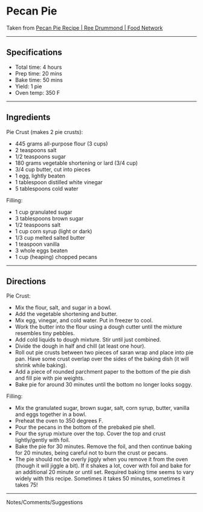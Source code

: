 # Pecan Pie

Taken from
[Pecan Pie Recipe \| Ree Drummond | Food Network](https://www.foodnetwork.com/recipes/ree-drummond/pecan-pie-recipe-2042433)

---
## Specifications
- Total time: 4 hours
- Prep time: 20 mins
- Bake time: 50 mins
- Yield: 1 pie
- Oven temp: 350 F

---
## Ingredients

Pie Crust (makes 2 pie crusts):
- 445 grams all-purpose flour (3 cups)
- 2 teaspoons salt
- 1/2 teaspoons sugar
- 180 grams vegetable shortening or lard (3/4 cup)
- 3/4 cup butter, cut into pieces
- 1 egg, lightly beaten
- 1 tablespoon distilled white vinegar
- 5 tablespoons cold water

Filling:
- 1 cup granulated sugar
- 3 tablespoons brown sugar
- 1/2 teaspoons salt
- 1 cup corn syrup (light or dark)
- 1/3 cup melted salted butter
- 1 teaspoon vanilla
- 3 whole eggs beaten
- 1 cup (heaping) chopped pecans

---
## Directions

Pie Crust:
- Mix the flour, salt, and sugar in a bowl. 
- Add the vegetable shortening and butter. 
- Mix egg, vinegar, and cold water. Put in freezer to cool.
- Work the butter into the flour using a dough cutter until the mixture resembles tiny pebbles.
- Add cold liquids to dough mixture. Stir until just combined. 
- Divide the dough in half and chill (at least one hour).
- Roll out pie crusts between two pieces of saran wrap and place into pie pan. Have some crust overlap over the sides of the baking dish (it will shrink while baking). 
- Add a piece of rounded parchment paper to the bottom of the pie dish and fill pie with pie weights. 
- Bake pie for around 30 minutes until the bottom no longer looks soggy.  

Filling:
- Mix the granulated sugar, brown sugar, salt, corn syrup, butter, vanilla and eggs together in a bowl.
- Preheat the oven to 350 degrees F.  
- Pour the pecans in the bottom of the prebaked pie shell. 
- Pour the syrup mixture over the top. Cover the top and crust lightly/gently with foil.
- Bake the pie for 30 minutes. Remove the foil, and then continue baking for 20 minutes, being careful not to burn the crust or pecans. 
- The pie should not be overly jiggly when you remove it from the oven (though it will jiggle a bit). If it shakes a lot, cover with foil and bake for an additional 20 minute or until set. Required baking time seems to vary widely with this recipe. Sometimes it takes 50 minutes, sometimes it takes 75!


---
Notes/Comments/Suggestions


